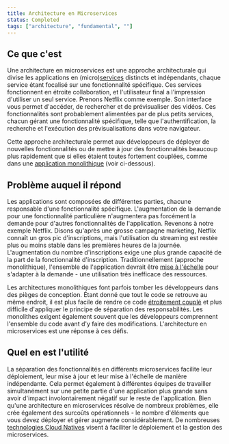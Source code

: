 ```yaml
---
title: Architecture en Microservices
status: Completed
tags: ["architecture", "fundamental", ""]
---
```


## Ce que c'est

Une architecture en microservices est une approche architecturale qui divise les applications en (micro)[services](/fr/service/) distincts et indépendants, chaque service étant focalisé sur une fonctionnalité spécifique. 
Ces services fonctionnent en étroite collaboration, et l'utilisateur final a l'impression d'utiliser un seul service.
Prenons Netflix comme exemple.
Son interface vous permet d'accéder, de rechercher et de prévisualiser des vidéos.
Ces fonctionnalités sont probablement alimentées par de plus petits services, chacun gérant une fonctionnalité spécifique, telle que l'authentification, la recherche et l'exécution des prévisualisations dans votre navigateur.

Cette approche architecturale permet aux développeurs de déployer de nouvelles fonctionnalités ou de mettre à jour des fonctionnalités beaucoup plus rapidement que si elles étaient toutes fortement couplées, comme dans une [application monolithique](/fr/monolithic-apps/) (voir ci-dessous).

## Problème auquel il répond

Les applications sont composées de différentes parties, chacune responsable d'une fonctionnalité spécifique.
L'augmentation de la demande pour une fonctionnalité particulière n'augmentera pas forcément la demande pour d'autres fonctionnalités de l'application.
Revenons à notre exemple Netflix.
Disons qu'après une grosse campagne marketing, Netflix connaît un gros pic d'inscriptions, mais l'utilisation du streaming est restée plus ou moins stable dans les premières heures de la journée.
L'augmentation du nombre d'inscriptions exige une plus grande capacité de la part de la fonctionnalité d'inscription.
Traditionnellement (approche monolithique), l'ensemble de l'application devrait être [mise à l'échelle](/fr/scalability/) pour s'adapter à la demande - une utilisation très inefficace des ressources.

Les architectures monolithiques font parfois tomber les développeurs dans des pièges de conception.
Étant donné que tout le code se retrouve au même endroit, il est plus facile de rendre ce code [étroitement couplé](/fr/tightly-coupled-architectures/) et plus difficile d'appliquer le principe de séparation des responsabilités.
Les monolithes exigent également souvent que les développeurs comprennent l'ensemble du code avant d'y faire des modifications.
L'architecture en microservices est une réponse à ces défis.

## Quel en est l'utilité

La séparation des fonctionnalités en différents microservices facilite leur déploiement, leur mise à jour et leur mise à l'échelle de manière indépendante.
Cela permet également à différentes équipes de travailler simultanément sur une petite partie d'une application plus grande sans avoir d'impact involontairement négatif sur le reste de l'application.
Bien qu'une architecture en microservices résolve de nombreux problèmes, elle crée également des surcoûts opérationnels - le nombre d'éléments que vous devez déployer et gérer augmente considérablement. 
De nombreuses [technologies Cloud Natives](/fr/cloud-native-tech/) visent à faciliter le déploiement et la gestion des microservices.
